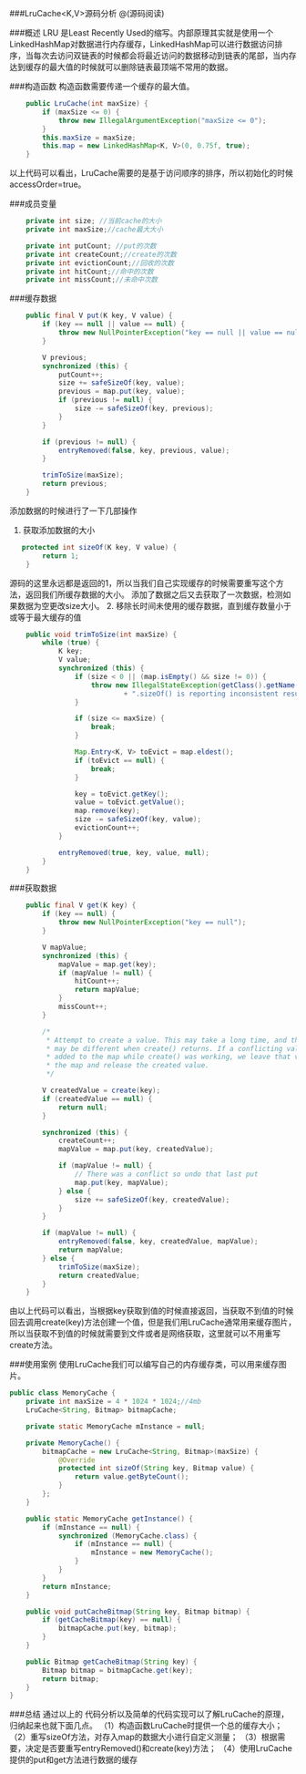 ###LruCache<K,V>源码分析
@(源码阅读)

###概述
LRU 是Least Recently Used的缩写。内部原理其实就是使用一个LinkedHashMap对数据进行内存缓存，LinkedHashMap可以进行数据访问排序，当每次去访问双链表的时候都会将最近访问的数据移动到链表的尾部，当内存达到缓存的最大值的时候就可以删除链表最顶端不常用的数据。

###构造函数
构造函数需要传递一个缓存的最大值。
```java
    public LruCache(int maxSize) {
        if (maxSize <= 0) {
            throw new IllegalArgumentException("maxSize <= 0");
        }
        this.maxSize = maxSize;
        this.map = new LinkedHashMap<K, V>(0, 0.75f, true);
    }
```
以上代码可以看出，LruCache需要的是基于访问顺序的排序，所以初始化的时候accessOrder=true。

###成员变量

```java
    private int size; //当前cache的大小
    private int maxSize;//cache最大大小

    private int putCount; //put的次数
    private int createCount;//create的次数
    private int evictionCount;//回收的次数
    private int hitCount;//命中的次数
    private int missCount;//未命中次数
```

###缓存数据

```java
    public final V put(K key, V value) {
        if (key == null || value == null) {
            throw new NullPointerException("key == null || value == null");
        }

        V previous;
        synchronized (this) {
            putCount++;
            size += safeSizeOf(key, value);
            previous = map.put(key, value);
            if (previous != null) {
                size -= safeSizeOf(key, previous);
            }
        }

        if (previous != null) {
            entryRemoved(false, key, previous, value);
        }

        trimToSize(maxSize);
        return previous;
    }
```
添加数据的时候进行了一下几部操作
1. 获取添加数据的大小
```java
   protected int sizeOf(K key, V value) {
        return 1;
    }
```
源码的这里永远都是返回的1，所以当我们自己实现缓存的时候需要重写这个方法，返回我们所缓存数据的大小。
添加了数据之后又去获取了一次数据，检测如果数据为空更改size大小。
2. 移除长时间未使用的缓存数据，直到缓存数量小于或等于最大缓存的值
```java
    public void trimToSize(int maxSize) {
        while (true) {
            K key;
            V value;
            synchronized (this) {
                if (size < 0 || (map.isEmpty() && size != 0)) {
                    throw new IllegalStateException(getClass().getName()
                            + ".sizeOf() is reporting inconsistent results!");
                }

                if (size <= maxSize) {
                    break;
                }

                Map.Entry<K, V> toEvict = map.eldest();
                if (toEvict == null) {
                    break;
                }

                key = toEvict.getKey();
                value = toEvict.getValue();
                map.remove(key);
                size -= safeSizeOf(key, value);
                evictionCount++;
            }

            entryRemoved(true, key, value, null);
        }
    }
```

###获取数据

```java
    public final V get(K key) {
        if (key == null) {
            throw new NullPointerException("key == null");
        }

        V mapValue;
        synchronized (this) {
            mapValue = map.get(key);
            if (mapValue != null) {
                hitCount++;
                return mapValue;
            }
            missCount++;
        }

        /*
         * Attempt to create a value. This may take a long time, and the map
         * may be different when create() returns. If a conflicting value was
         * added to the map while create() was working, we leave that value in
         * the map and release the created value.
         */

        V createdValue = create(key);
        if (createdValue == null) {
            return null;
        }

        synchronized (this) {
            createCount++;
            mapValue = map.put(key, createdValue);

            if (mapValue != null) {
                // There was a conflict so undo that last put
                map.put(key, mapValue);
            } else {
                size += safeSizeOf(key, createdValue);
            }
        }

        if (mapValue != null) {
            entryRemoved(false, key, createdValue, mapValue);
            return mapValue;
        } else {
            trimToSize(maxSize);
            return createdValue;
        }
    }
```

由以上代码可以看出，当根据key获取到值的时候直接返回，当获取不到值的时候回去调用create(key)方法创建一个值，但是我们用LruCache通常用来缓存图片，所以当获取不到值的时候就需要到文件或者是网络获取，这里就可以不用重写create方法。

###使用案例
使用LruCache我们可以编写自己的内存缓存类，可以用来缓存图片。
```java
public class MemoryCache {
    private int maxSize = 4 * 1024 * 1024;//4mb
    LruCache<String, Bitmap> bitmapCache;

    private static MemoryCache mInstance = null;

    private MemoryCache() {
        bitmapCache = new LruCache<String, Bitmap>(maxSize) {
            @Override
            protected int sizeOf(String key, Bitmap value) {
                return value.getByteCount();
            }
        };
    }

    public static MemoryCache getInstance() {
        if (mInstance == null) {
            synchronized (MemoryCache.class) {
                if (mInstance == null) {
                    mInstance = new MemoryCache();
                }
            }
        }
        return mInstance;
    }

    public void putCacheBitmap(String key, Bitmap bitmap) {
        if (getCacheBitmap(key) == null) {
            bitmapCache.put(key, bitmap);
        }
    }

    public Bitmap getCacheBitmap(String key) {
        Bitmap bitmap = bitmapCache.get(key);
        return bitmap;
    }
}
```

###总结
通过以上的 代码分析以及简单的代码实现可以了解LruCache的原理，归纳起来也就下面几点。
（1）构造函数LruCache时提供一个总的缓存大小；
（2）重写sizeOf方法，对存入map的数据大小进行自定义测量；
（3）根据需要，决定是否要重写entryRemoved()和create(key)方法；
（4）使用LruCache提供的put和get方法进行数据的缓存
